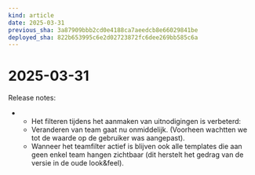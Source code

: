```yaml
---
kind: article
date: 2025-03-31
previous_sha: 3a87909bbb2cd0e4188ca7aeedcb8e66029841be
deployed_sha: 822b653995c6e2d02723872fc6dee269bb585c6a
---
```


# 2025-03-31

Release notes:

* * Het filteren tijdens het aanmaken van uitnodigingen is verbeterd:
  * Veranderen van team gaat nu onmiddelijk. (Voorheen wachtten we tot de
  waarde op de gebruiker was aangepast).
  * Wanneer het teamfilter actief is blijven ook alle templates die aan
  geen enkel team hangen zichtbaar (dit herstelt het gedrag van de versie
  in de oude look&feel).
